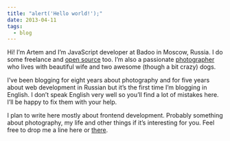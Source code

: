```yaml
---
title: "alert('Hello world!');"
date: 2013-04-11
tags:
  - blog
---
```


Hi! I’m Artem and I’m JavaScript developer at Badoo in Moscow, Russia. I do some freelance and [open source](https://github.com/sapegin) too. I’m also a passionate [photographer](https://morning.photos) who lives with beautiful wife and two awesome (though a bit crazy) dogs.

I’ve been blogging for eight years about photography and for five years about web development in Russian but it’s the first time I’m blogging in English. I don’t speak English very well so you’ll find a lot of mistakes here. I’ll be happy to fix them with your help.

I plan to write here mostly about frontend development. Probably something about photography, my life and other things if it’s interesting for you. Feel free to drop me a line here or [there](https://sapegin.me/).
